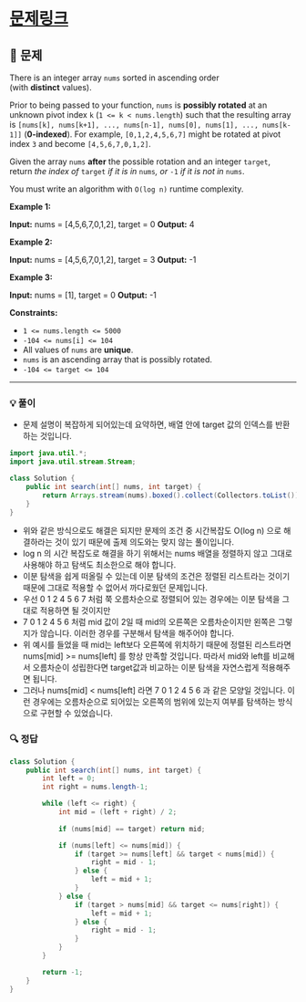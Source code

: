 # [문제링크](https://leetcode.com/problems/search-in-rotated-sorted-array/)

## 📝 문제

There is an integer array `nums` sorted in ascending order (with **distinct** values).

Prior to being passed to your function, `nums` is **possibly rotated** at an unknown pivot index `k` (`1 <= k < nums.length`) such that the resulting array is `[nums[k], nums[k+1], ..., nums[n-1], nums[0], nums[1], ..., nums[k-1]]` (**0-indexed**). For example, `[0,1,2,4,5,6,7]` might be rotated at pivot index `3` and become `[4,5,6,7,0,1,2]`.

Given the array `nums` **after** the possible rotation and an integer `target`, return _the index of_ `target` _if it is in_ `nums`_, or_ `-1` _if it is not in_ `nums`.

You must write an algorithm with `O(log n)` runtime complexity.

**Example 1:**

**Input:** nums = [4,5,6,7,0,1,2], target = 0
**Output:** 4

**Example 2:**

**Input:** nums = [4,5,6,7,0,1,2], target = 3
**Output:** -1

**Example 3:**

**Input:** nums = [1], target = 0
**Output:** -1

**Constraints:**

- `1 <= nums.length <= 5000`
- `-104 <= nums[i] <= 104`
- All values of `nums` are **unique**.
- `nums` is an ascending array that is possibly rotated.
- `-104 <= target <= 104`

---

### 💡 풀이

- 문제 설명이 복잡하게 되어있는데 요약하면, 배열 안에 target 값의 인덱스를 반환하는 것입니다.

```java
import java.util.*;
import java.util.stream.Stream;

class Solution {
    public int search(int[] nums, int target) {
        return Arrays.stream(nums).boxed().collect(Collectors.toList()).indexOf(target);
    }
}
```

- 위와 같은 방식으로도 해결은 되지만 문제의 조건 중 시간복잡도 O(log n) 으로 해결하라는 것이 있기 때문에 출제 의도와는 맞지 않는 풀이입니다.
- log n 의 시간 복잡도로 해결을 하기 위해서는 nums 배열을 정렬하지 않고 그대로 사용해야 하고 탐색도 최소한으로 해야 합니다. 
- 이분 탐색을 쉽게 떠올릴 수 있는데 이분 탐색의 조건은 정렬된 리스트라는 것이기 때문에 그대로 적용할 수 없어서 까다로웠던 문제입니다.
- 우선 0 1 2 4 5 6 7 처럼 쭉 오름차순으로 정렬되어 있는 경우에는 이분 탐색을 그대로 적용하면 될 것이지만
- 7 0 1 2 4 5 6 처럼 mid 값이 2일 때 mid의 오른쪽은 오름차순이지만 왼쪽은 그렇지가 않습니다. 이러한 경우를 구분해서 탐색을 해주어야 합니다.
- 위 예시를 들었을 때 mid는 left보다 오른쪽에 위치하기 때문에 정렬된 리스트라면 nums\[mid\] >= nums\[left\] 를 항상 만족할 것입니다. 따라서 mid와 left를 비교해서 오름차순이 성립한다면 target값과 비교하는 이분 탐색을 자연스럽게 적용해주면 됩니다.
- 그러나 nums\[mid\] < nums\[left\] 라면 7 0 1 2 4 5 6 과 같은 모양일 것입니다. 이런 경우에는 오름차순으로 되어있는 오른쪽의 범위에 있는지 여부를 탐색하는 방식으로 구현할 수 있었습니다.

### 🔍 정답

```java
class Solution {
    public int search(int[] nums, int target) {
        int left = 0;
        int right = nums.length-1;

        while (left <= right) {
            int mid = (left + right) / 2;
            
            if (nums[mid] == target) return mid;

            if (nums[left] <= nums[mid]) {
                if (target >= nums[left] && target < nums[mid]) {
                    right = mid - 1;
                } else {
                    left = mid + 1;
                }
            } else {
                if (target > nums[mid] && target <= nums[right]) {
                    left = mid + 1;
                } else {
                    right = mid - 1;
                }
            }
        }

        return -1;
    }
}
```